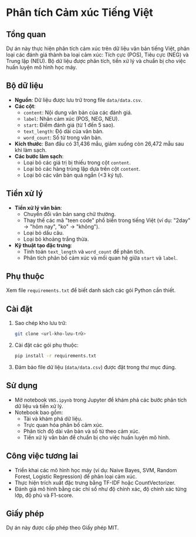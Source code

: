 # Phân tích Cảm xúc Tiếng Việt

## Tổng quan
Dự án này thực hiện phân tích cảm xúc trên dữ liệu văn bản tiếng Việt, phân loại các đánh giá thành ba loại cảm xúc: Tích cực (POS), Tiêu cực (NEG) và Trung lập (NEU). Bộ dữ liệu được phân tích, tiền xử lý và chuẩn bị cho việc huấn luyện mô hình học máy.

## Bộ dữ liệu
- **Nguồn**: Dữ liệu được lưu trữ trong file `data/data.csv`.
- **Các cột**:
  - `content`: Nội dung văn bản của các đánh giá.
  - `label`: Nhãn cảm xúc (POS, NEG, NEU).
  - `start`: Điểm đánh giá (từ 1 đến 5 sao).
  - `text_length`: Độ dài của văn bản.
  - `word_count`: Số từ trong văn bản.
- **Kích thước**: Ban đầu có 31,436 mẫu, giảm xuống còn 26,472 mẫu sau khi làm sạch.
- **Các bước làm sạch**:
  - Loại bỏ các giá trị bị thiếu trong cột `content`.
  - Loại bỏ các hàng trùng lặp dựa trên cột `content`.
  - Loại bỏ các văn bản quá ngắn (<3 ký tự).

## Tiền xử lý
- **Tiền xử lý văn bản**:
  - Chuyển đổi văn bản sang chữ thường.
  - Thay thế các mã "teen code" phổ biến trong tiếng Việt (ví dụ: "2day" → "hôm nay", "ko" → "không").
  - Loại bỏ dấu câu.
  - Loại bỏ khoảng trắng thừa.
- **Kỹ thuật tạo đặc trưng**:
  - Tính toán `text_length` và `word_count` để phân tích.
  - Phân tích phân bố cảm xúc và mối quan hệ giữa `start` và `label`.

## Phụ thuộc
Xem file `requirements.txt` để biết danh sách các gói Python cần thiết.

## Cài đặt
1. Sao chép kho lưu trữ:
   ```bash
   git clone <url-kho-lưu-trữ>
   ```
2. Cài đặt các gói phụ thuộc:
   ```bash
   pip install -r requirements.txt
   ```
3. Đảm bảo file dữ liệu (`data/data.csv`) được đặt trong thư mục đúng.

## Sử dụng
- Mở notebook `VNS.ipynb` trong Jupyter để khám phá các bước phân tích dữ liệu và tiền xử lý.
- Notebook bao gồm:
  - Tải và khám phá dữ liệu.
  - Trực quan hóa phân bố cảm xúc.
  - Phân tích độ dài văn bản và số từ theo cảm xúc.
  - Tiền xử lý văn bản để chuẩn bị cho việc huấn luyện mô hình.

## Công việc tương lai
- Triển khai các mô hình học máy (ví dụ: Naive Bayes, SVM, Random Forest, Logistic Regression) để phân loại cảm xúc.
- Thực hiện trích xuất đặc trưng bằng TF-IDF hoặc CountVectorizer.
- Đánh giá mô hình bằng các chỉ số như độ chính xác, độ chính xác từng lớp, độ phủ và F1-score.

## Giấy phép
Dự án này được cấp phép theo Giấy phép MIT.
